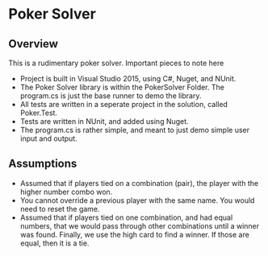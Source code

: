 # Poker Solver

## Overview
This is a rudimentary poker solver. Important pieces to note here
* Project is built in Visual Studio 2015, using C#, Nuget, and NUnit.
* The Poker Solver library is within the PokerSolver Folder. The program.cs is just the base runner 
to demo the library.
* All tests are written in a seperate project in the solution, called Poker.Test.
* Tests are written in NUnit, and added using Nuget.
* The program.cs is rather simple, and meant to just demo simple user input and output.

## Assumptions
* Assumed that if players tied on a combination (pair), the player with the higher number combo won. 
* You cannot override a previous player with the same name. You would need to reset the game.
* Assumed that if players tied on one combination, and had equal numbers, that we would pass through other combinations until a winner was found. Finally, we use the high card to find a winner. If those are equal, then it is a tie.
